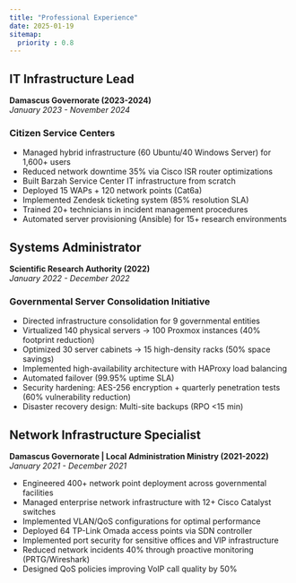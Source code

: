 ```yaml
---
title: "Professional Experience"
date: 2025-01-19
sitemap:
  priority : 0.8
---
```


## IT Infrastructure Lead
**Damascus Governorate (2023-2024)**  
*January 2023 - November 2024*

### Citizen Service Centers
- Managed hybrid infrastructure (60 Ubuntu/40 Windows Server) for 1,600+ users
- Reduced network downtime 35% via Cisco ISR router optimizations
- Built Barzah Service Center IT infrastructure from scratch
- Deployed 15 WAPs + 120 network points (Cat6a)
- Implemented Zendesk ticketing system (85% resolution SLA)
- Trained 20+ technicians in incident management procedures
- Automated server provisioning (Ansible) for 15+ research environments

## Systems Administrator
**Scientific Research Authority (2022)**  
*January 2022 - December 2022*

### Governmental Server Consolidation Initiative
- Directed infrastructure consolidation for 9 governmental entities
- Virtualized 140 physical servers → 100 Proxmox instances (40% footprint reduction)
- Optimized 30 server cabinets → 15 high-density racks (50% space savings)
- Implemented high-availability architecture with HAProxy load balancing
- Automated failover (99.95% uptime SLA)
- Security hardening: AES-256 encryption + quarterly penetration tests (60% vulnerability reduction)
- Disaster recovery design: Multi-site backups (RPO <15 min)

## Network Infrastructure Specialist
**Damascus Governorate | Local Administration Ministry (2021-2022)**  
*January 2021 - December 2021*

- Engineered 400+ network point deployment across governmental facilities
- Managed enterprise network infrastructure with 12+ Cisco Catalyst switches
- Implemented VLAN/QoS configurations for optimal performance
- Deployed 64 TP-Link Omada access points via SDN controller
- Implemented port security for sensitive offices and VIP infrastructure
- Reduced network incidents 40% through proactive monitoring (PRTG/Wireshark)
- Designed QoS policies improving VoIP call quality by 50%
